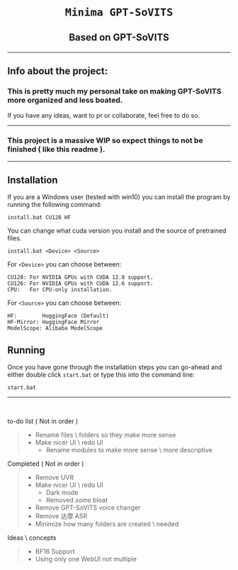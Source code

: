 # <p align="center">` Minima GPT-SoVITS ` </p>
## <p align="center">Based on GPT-SoVITS</p>

---

## Info about the project:

### This is pretty much my personal take on making GPT-SoVITS more organized and less boated.
If you have any ideas, want to pr or collaborate, feel free to do so.
<br/>

---

### This project is a massive WIP so expect things to not be finished ( like this readme ).

---

## Installation

If you are a Windows user (tested with win10) you can install the program by running the following command:

```pwsh
install.bat CU128 HF
```
You can change what cuda version you install and the source of pretrained files.
```pwsh
install.bat <Device> <Source>
```

For `<Device>` you can choose between:
```pwsh
CU128: For NVIDIA GPUs with CUDA 12.8 support.
CU126: For NVIDIA GPUs with CUDA 12.6 support.
CPU:   For CPU-only installation.
```

For `<Source>` you can choose between:
```pwsh
HF:        HuggingFace (Default)
HF-Mirror: HuggingFace Mirror
ModelScope: Alibaba ModelScope
```
## Running

Once you have gone through the installation steps you can go-ahead and either double click `start.bat` or type this into the command line:

```pwsh
start.bat
```

---
 
 <br/>
 
 to-do list ( Not in order )
> - Rename files \ folders so they make more sense
> - Make nicer UI \ redo UI
>   - Rename modules to make more sense \ more descriptive

 Completed ( Not in order )
> - Remove UVR
> - Make nicer UI \ redo UI
>   - Dark mode
>   - Removed *some* bloat
> - Remove GPT-SoVITS voice changer
> - Remove 达摩 ASR
> - Minimize how many folders are created \ needed
 
Ideas \ concepts
> - BF16 Support
> - Using only one WebUI not multiple
</a>
